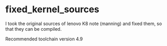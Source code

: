 # fixed_kernel_sources

I took the original sources of lenovo K8 note (manning) and fixed them, so that they can be compiled.


Recommended toolchain version 4.9
